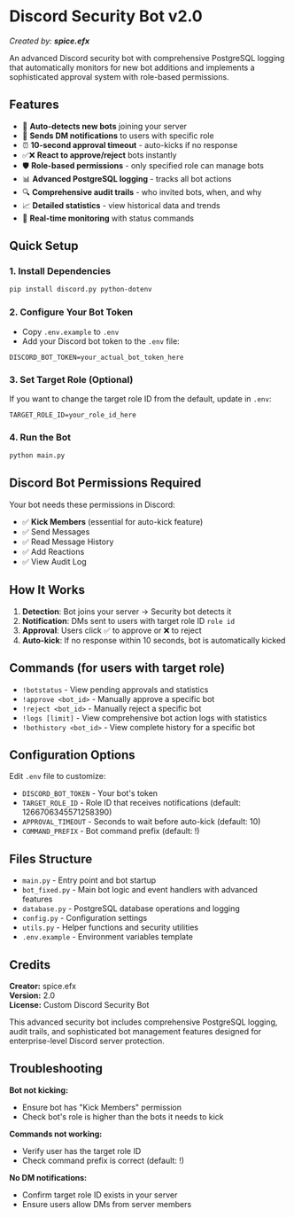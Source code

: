 # Discord Security Bot v2.0
*Created by: **spice.efx***

An advanced Discord security bot with comprehensive PostgreSQL logging that automatically monitors for new bot additions and implements a sophisticated approval system with role-based permissions.

## Features

- 🤖 **Auto-detects new bots** joining your server
- 📨 **Sends DM notifications** to users with specific role
- ⏰ **10-second approval timeout** - auto-kicks if no response
- ✅❌ **React to approve/reject** bots instantly
- 🛡️ **Role-based permissions** - only specified role can manage bots
- 📊 **Advanced PostgreSQL logging** - tracks all bot actions
- 🔍 **Comprehensive audit trails** - who invited bots, when, and why
- 📈 **Detailed statistics** - view historical data and trends
- 🚨 **Real-time monitoring** with status commands

## Quick Setup

### 1. Install Dependencies
```bash
pip install discord.py python-dotenv
```

### 2. Configure Your Bot Token
- Copy `.env.example` to `.env`
- Add your Discord bot token to the `.env` file:
```
DISCORD_BOT_TOKEN=your_actual_bot_token_here
```

### 3. Set Target Role (Optional)
If you want to change the target role ID from the default, update in `.env`:
```
TARGET_ROLE_ID=your_role_id_here
```

### 4. Run the Bot
```bash
python main.py
```

## Discord Bot Permissions Required

Your bot needs these permissions in Discord:
- ✅ **Kick Members** (essential for auto-kick feature)
- ✅ Send Messages
- ✅ Read Message History
- ✅ Add Reactions
- ✅ View Audit Log

## How It Works

1. **Detection**: Bot joins your server → Security bot detects it
2. **Notification**: DMs sent to users with target role ID `role id`
3. **Approval**: Users click ✅ to approve or ❌ to reject
4. **Auto-kick**: If no response within 10 seconds, bot is automatically kicked

## Commands (for users with target role)

- `!botstatus` - View pending approvals and statistics
- `!approve <bot_id>` - Manually approve a specific bot
- `!reject <bot_id>` - Manually reject a specific bot
- `!logs [limit]` - View comprehensive bot action logs with statistics
- `!bothistory <bot_id>` - View complete history for a specific bot

## Configuration Options

Edit `.env` file to customize:
- `DISCORD_BOT_TOKEN` - Your bot's token
- `TARGET_ROLE_ID` - Role ID that receives notifications (default: 1266706345571258390)
- `APPROVAL_TIMEOUT` - Seconds to wait before auto-kick (default: 10)
- `COMMAND_PREFIX` - Bot command prefix (default: !)

## Files Structure

- `main.py` - Entry point and bot startup
- `bot_fixed.py` - Main bot logic and event handlers with advanced features
- `database.py` - PostgreSQL database operations and logging
- `config.py` - Configuration settings
- `utils.py` - Helper functions and security utilities
- `.env.example` - Environment variables template

## Credits

**Creator:** spice.efx  
**Version:** 2.0  
**License:** Custom Discord Security Bot

This advanced security bot includes comprehensive PostgreSQL logging, audit trails, and sophisticated bot management features designed for enterprise-level Discord server protection.

## Troubleshooting

**Bot not kicking:**
- Ensure bot has "Kick Members" permission
- Check bot's role is higher than the bots it needs to kick

**Commands not working:**
- Verify user has the target role ID
- Check command prefix is correct (default: !)

**No DM notifications:**
- Confirm target role ID exists in your server
- Ensure users allow DMs from server members
